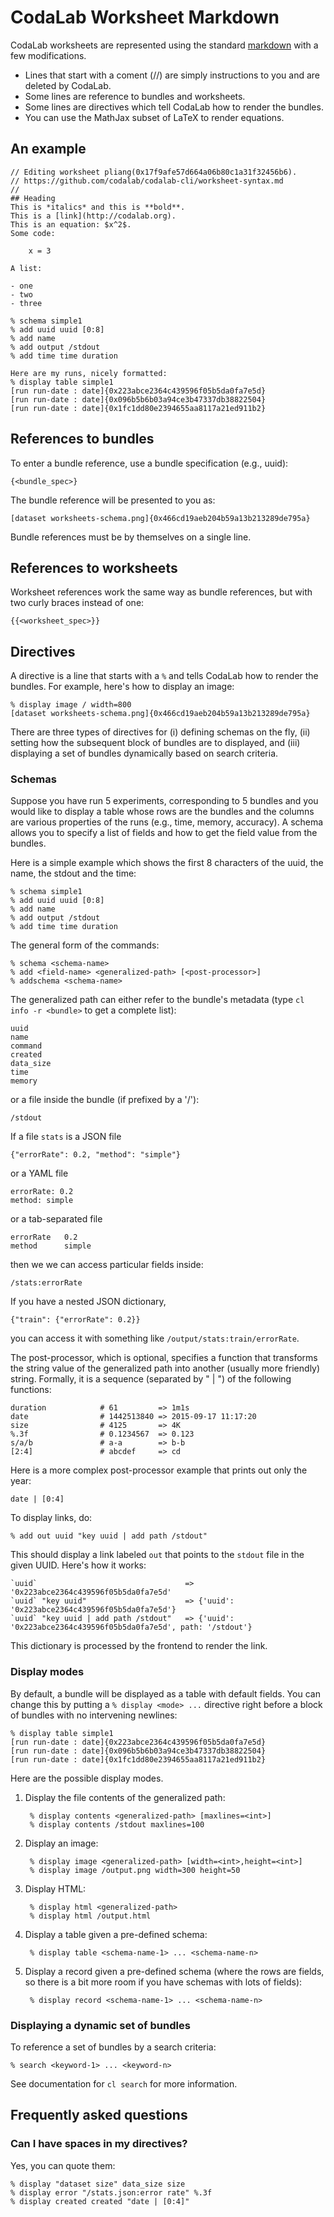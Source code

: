 # CodaLab Worksheet Markdown

CodaLab worksheets are represented using the standard
[markdown](http://daringfireball.net/projects/markdown/syntax) with a few modifications.

- Lines that start with a coment (//) are simply instructions to you
  and are deleted by CodaLab.
- Some lines are reference to bundles and worksheets.
- Some lines are directives which tell CodaLab how to render the bundles.
- You can use the MathJax subset of LaTeX to render equations.

## An example

    // Editing worksheet pliang(0x17f9afe57d664a06b80c1a31f32456b6).
    // https://github.com/codalab/codalab-cli/worksheet-syntax.md
    //
    ## Heading
    This is *italics* and this is **bold**.
    This is a [link](http://codalab.org).
    This is an equation: $x^2$.
    Some code:

        x = 3

    A list:

    - one
    - two
    - three

    % schema simple1
    % add uuid uuid [0:8]
    % add name
    % add output /stdout
    % add time time duration

    Here are my runs, nicely formatted:
    % display table simple1
    [run run-date : date]{0x223abce2364c439596f05b5da0fa7e5d}
    [run run-date : date]{0x096b5b6b03a94ce3b47337db38822504}
    [run run-date : date]{0x1fc1dd80e2394655aa8117a21ed911b2}

## References to bundles

To enter a bundle reference, use a bundle specification (e.g., uuid):
    
    {<bundle_spec>}

The bundle reference will be presented to you as:

    [dataset worksheets-schema.png]{0x466cd19aeb204b59a13b213289de795a}

Bundle references must be by themselves on a single line.

## References to worksheets

Worksheet references work the same way as bundle references, but with two curly
braces instead of one:

    {{<worksheet_spec>}}

## Directives

A directive is a line that starts with a `%` and tells CodaLab how to render
the bundles.  For example, here's how to display an image:

    % display image / width=800
    [dataset worksheets-schema.png]{0x466cd19aeb204b59a13b213289de795a}

There are three types of directives for (i) defining schemas on the fly,
(ii) setting how the subsequent block of bundles are to displayed,
and (iii) displaying a set of bundles dynamically based on search criteria.

### Schemas

Suppose you have run 5 experiments, corresponding to 5 bundles and you would
like to display a table whose rows are the bundles and the columns are various
properties of the runs (e.g., time, memory, accuracy).  A schema allows you to
specify a list of fields and how to get the field value from the bundles.

Here is a simple example which shows the first 8 characters of the uuid, the
name, the stdout and the time:

    % schema simple1
    % add uuid uuid [0:8]
    % add name
    % add output /stdout
    % add time time duration

The general form of the commands:

    % schema <schema-name>
    % add <field-name> <generalized-path> [<post-processor>]
    % addschema <schema-name>

The generalized path can either refer to the bundle's metadata (type `cl info -r <bundle>` to get a complete list):

    uuid
    name
    command
    created
    data_size
    time
    memory

or a file inside the bundle (if prefixed by a '/'):

    /stdout

If a file `stats` is a JSON file

    {"errorRate": 0.2, "method": "simple"}

or a YAML file

    errorRate: 0.2
    method: simple

or a tab-separated file

    errorRate   0.2
    method	    simple

then we we can access particular fields inside:

    /stats:errorRate

If you have a nested JSON dictionary,

    {"train": {"errorRate": 0.2}}

you can access it with something like `/output/stats:train/errorRate`.

The post-processor, which is optional, specifies a function that transforms the
string value of the generalized path into another (usually more friendly)
string.  Formally, it is a sequence (separated by " | ") of the following functions:

    duration            # 61         => 1m1s
    date                # 1442513840 => 2015-09-17 11:17:20
    size                # 4125       => 4K
    %.3f                # 0.1234567  => 0.123
    s/a/b               # a-a        => b-b
    [2:4]               # abcdef     => cd

Here is a more complex post-processor example that prints out only the year:

    date | [0:4]

To display links, do:

    % add out uuid "key uuid | add path /stdout"

This should display a link labeled `out` that points to the `stdout` file in the given UUID.  Here's how it works:

    `uuid`                                 => '0x223abce2364c439596f05b5da0fa7e5d'
    `uuid` "key uuid"                      => {'uuid': '0x223abce2364c439596f05b5da0fa7e5d'}
    `uuid` "key uuid | add path /stdout"   => {'uuid': '0x223abce2364c439596f05b5da0fa7e5d', path: '/stdout'}

This dictionary is processed by the frontend to render the link.

### Display modes

By default, a bundle will be displayed as a table with default fields.
You can change this by putting a `% display <mode> ...` directive right before a block
of bundles with no intervening newlines:

    % display table simple1
    [run run-date : date]{0x223abce2364c439596f05b5da0fa7e5d}
    [run run-date : date]{0x096b5b6b03a94ce3b47337db38822504}
    [run run-date : date]{0x1fc1dd80e2394655aa8117a21ed911b2}

Here are the possible display modes.

1. Display the file contents of the generalized path:

        % display contents <generalized-path> [maxlines=<int>]
        % display contents /stdout maxlines=100
    
1. Display an image:

        % display image <generalized-path> [width=<int>,height=<int>]
        % display image /output.png width=300 height=50

1. Display HTML:
    
        % display html <generalized-path>
        % display html /output.html

1. Display a table given a pre-defined schema:

        % display table <schema-name-1> ... <schema-name-n>

1. Display a record given a pre-defined schema (where the rows are fields, so
there is a bit more room if you have schemas with lots of fields):

        % display record <schema-name-1> ... <schema-name-n>

### Displaying a dynamic set of bundles

To reference a set of bundles by a search criteria:

    % search <keyword-1> ... <keyword-n>

See documentation for `cl search` for more information.

## Frequently asked questions

### Can I have spaces in my directives?

Yes, you can quote them:

    % display "dataset size" data_size size
    % display error "/stats.json:error rate" %.3f
    % display created created "date | [0:4]"
